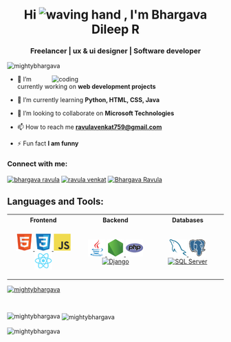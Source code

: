 <h1 align="center">
  Hi <img src="https://em-content.zobj.net/source/animated-noto-color-emoji/356/waving-hand_1f44b.gif" alt="waving hand" width="70" height="70" /> , I'm Bhargava Dileep R
</h1>

<h3 align="center">
  <span class="rotating-text" color="orange">Freelancer | ux & ui designer | Software developer </span>
</h3>

<p align="left">
  <img src="https://komarev.com/ghpvc/?username=mightybhargava&label=Profile%20views&color=0e75b6&style=flat" alt="mightybhargava" />
</p>

<img align="right" alt="coding" width="400" src="https://www.codium.ai/wp-content/uploads/2023/10/how-does-code-integrity-work.gif">

- 🔭 I’m currently working on **web development projects**

- 🌱 I’m currently learning **Python, HTML, CSS, Java**

- 👯 I’m looking to collaborate on **Microsoft Technologies**

- 📫 How to reach me **ravulavenkat759@gmail.com**

- ⚡ Fun fact **I am funny**

<h3 align="left">Connect with me:</h3>


<p align="left">
  <a href="https://www.linkedin.com/in/bhargava-ravula-32132a314/" target="blank"><img align="center" src="https://raw.githubusercontent.com/rahuldkjain/github-profile-readme-generator/master/src/images/icons/Social/linked-in-alt.svg" alt="bhargava ravula" height="70" width="70" /></a>
  <a href="https://www.leetcode.com/ravulavenkat" target="blank"><img align="center" src="https://raw.githubusercontent.com/rahuldkjain/github-profile-readme-generator/master/src/images/icons/Social/leet-code.svg" alt="ravula venkat" height="70" width="70" /></a>
  <a href="https://www.kaggle.com/" target="blank"><img align="center" src="https://www.vectorlogo.zone/logos/kaggle/kaggle-icon.svg" alt="Bhargava Ravula" height="70" width="70" /> </a>
</p>


## Languages and Tools:

<table style="width:100%;">
  <tr>
    <th style="width:33%; text-align:center;">Frontend</th>
    <th style="width:33%; text-align:center;">Backend</th>
    <th style="width:33%; text-align:center;">Databases</th>
  </tr>
  <tr>
    <td align="center" style="padding: 20px;">
      <a href="https://www.w3schools.com/html/" target="_blank" rel="noreferrer">
        <img src="https://raw.githubusercontent.com/devicons/devicon/master/icons/html5/html5-original.svg" alt="HTML5" width="40" height="40"/>
      </a>
      <a href="https://www.w3schools.com/css/" target="_blank" rel="noreferrer">
        <img src="https://raw.githubusercontent.com/devicons/devicon/master/icons/css3/css3-original.svg" alt="CSS3" width="40" height="40"/>
      </a>
      <a href="https://developer.mozilla.org/en-US/docs/Web/JavaScript" target="_blank" rel="noreferrer">
        <img src="https://raw.githubusercontent.com/devicons/devicon/master/icons/javascript/javascript-original.svg" alt="JavaScript" width="40" height="40"/>
      </a>
      <a href="https://reactjs.org/" target="_blank" rel="noreferrer">
        <img src="https://raw.githubusercontent.com/devicons/devicon/master/icons/react/react-original.svg" alt="React" width="40" height="40"/>
      </a>
    </td>
    <td align="center" style="padding: 20px;">
      <a href="https://www.java.com" target="_blank" rel="noreferrer">
        <img src="https://raw.githubusercontent.com/devicons/devicon/master/icons/java/java-original.svg" alt="Java" width="40" height="40"/>
      </a>
      <a href="https://nodejs.org" target="_blank" rel="noreferrer">
        <img src="https://raw.githubusercontent.com/devicons/devicon/master/icons/nodejs/nodejs-original.svg" alt="Node.js" width="40" height="40"/>
      </a>
      <a href="https://www.php.net" target="_blank" rel="noreferrer">
        <img src="https://raw.githubusercontent.com/devicons/devicon/master/icons/php/php-original.svg" alt="PHP" width="40" height="40"/>
      </a>
      <a href="https://www.djangoproject.com/" target="_blank" rel="noreferrer">
        <img src="https://cdn.worldvectorlogo.com/logos/django.svg" alt="Django" width="40" height="40"/>
      </a>
    </td>
    <td align="center" style="padding: 20px;">
      <a href="https://www.mysql.com/" target="_blank" rel="noreferrer">
        <img src="https://raw.githubusercontent.com/devicons/devicon/master/icons/mysql/mysql-original.svg" alt="MySQL" width="40" height="40"/>
      </a>
      <a href="https://www.postgresql.org" target="_blank" rel="noreferrer">
        <img src="https://raw.githubusercontent.com/devicons/devicon/master/icons/postgresql/postgresql-original.svg" alt="PostgreSQL" width="40" height="40"/>
      </a>
      <a href="https://www.microsoft.com/en-us/sql-server" target="_blank" rel="noreferrer">
        <img src="https://www.svgrepo.com/show/303229/microsoft-sql-server-logo.svg" alt="SQL Server" width="40" height="40"/>
      </a>
    </td>
  </tr>
</table>


<p align="left">
  <a href="https://github.com/ryo-ma/github-profile-trophy"><img src="https://github-profile-trophy.vercel.app/?username=mightybhargava" alt="mightybhargava" /></a>
</p>

<p align="left">
  <a href="https://twitter.com/" target="blank"><img src="https://img.shields.io/twitter/follow/?logo=twitter&style=for-the-badge" alt="" /></a>
</p>

<p>
  <img align="left" src="https://github-readme-stats.vercel.app/api/top-langs?username=mightybhargava&show_icons=true&locale=en&layout=compact" alt="mightybhargava" />
</p>

<p>&nbsp;<img align="center" src="https://github-readme-stats.vercel.app/api?username=mightybhargava&show_icons=true&locale=en" alt="mightybhargava" /></p>

<p><img align="center" src="https://github-readme-streak-stats.herokuapp.com/?user=mightybhargava&" alt="mightybhargava" /></p>

